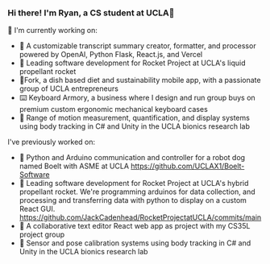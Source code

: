 ### Hi there! I'm Ryan, a CS student at UCLA👋

<!--
**ryanmyang/ryanmyang** is a ✨ _special_ ✨ repository because its `README.md` (this file) appears on your GitHub profile.

Here are some ideas to get you started:

- 🔭 I’m currently working on ...
- 🌱 I’m currently learning ...
- 👯 I’m looking to collaborate on ...
- 🤔 I’m looking for help with ...
- 💬 Ask me about ...
- 📫 How to reach me: ...
- 😄 Pronouns: ...
- ⚡ Fun fact: ...
-->

🔭  I'm currently working on:
- 📄 A customizable transcript summary creator, formatter, and processor powered by OpenAI, Python Flask, React.js, and Vercel
- 🚀 Leading software development for Rocket Project at UCLA's liquid propellant rocket
- 🍴Fork, a dish based diet and sustainability mobile app, with a passionate group of UCLA entrepreneurs
- ⌨️ Keyboard Armory, a business where I design and run group buys on premium custom ergonomic mechanical keyboard cases
- 🔬 Range of motion measurement, quantification, and display systems using body tracking in C# and Unity in the UCLA bionics research lab


I've previously worked on:
- 🐶 Python and Arduino communication and controller for a robot dog named Boelt with ASME at UCLA https://github.com/UCLAX1/Boelt-Software
- 🚀 Leading software development for Rocket Project at UCLA's hybrid propellant rocket. We're programming arduinos for data collection, and processing and transferring data with python to display on a custom React GUI. https://github.com/JackCadenhead/RocketProjectatUCLA/commits/main
- 📄 A collaborative text editor React web app as project with my CS35L project group
- 🔬 Sensor and pose calibration systems using body tracking in C# and Unity in the UCLA bionics research lab



